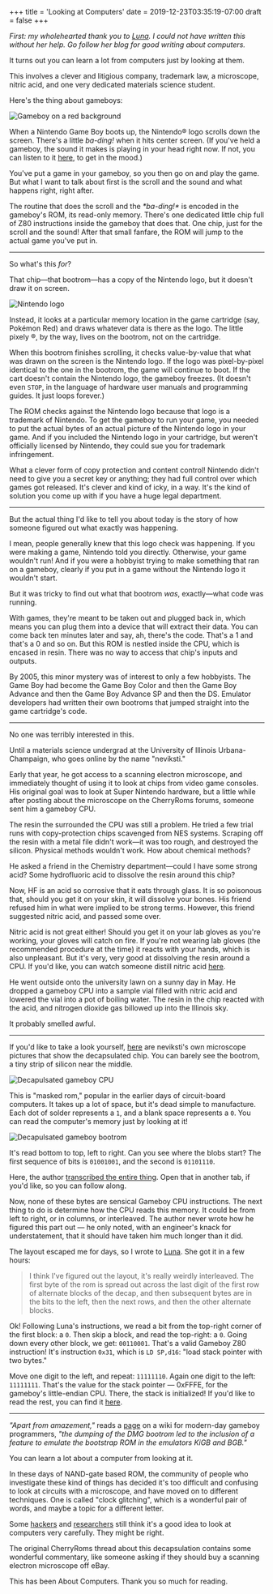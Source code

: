 +++
title = 'Looking at Computers'
date = 2019-12-23T03:35:19-07:00
draft = false
+++

_First: my wholehearted thank you to [Luna](https://moonbase.lgbt/). I could not have written this without her help. Go follow her blog for good writing about computers._

It turns out you can learn a lot from computers just by looking at them.

This involves a clever and litigious company, trademark law, a microscope, nitric acid, and one very dedicated materials science student.

Here's the thing about gameboys:

![Gameboy on a red background](/jbareham_gameboy.jpg)

When a Nintendo Game Boy boots up, the Nintendo® logo scrolls down the screen. There's a little *ba-ding!* when it hits center screen. (If you've held a gameboy, the sound it makes is playing in your head right now. If not, you can listen to it [here](https://www.youtube.com/watch?v=3bCT3YxZfAY), to get in the mood.)

You've put a game in your gameboy, so you then go on and play the game. But what I want to talk about first is the scroll and the sound and what happens right, right after.

The routine that does the scroll and the _\*ba-ding!\*_ is encoded in the gameboy's ROM, its read-only memory. There's one dedicated little chip full of Z80 instructions inside the gameboy that does that. One chip, just for the scroll and the sound! After that small fanfare, the ROM will jump to the actual game you've put in.

___

So what's this _for_?

That chip—that bootrom—has a copy of the Nintendo logo, but it doesn't draw it on screen.

![Nintendo logo](/nintendo_gb_logo.png)

Instead, it looks at a particular memory location in the game cartridge (say, Pokémon Red) and draws whatever data is there as the logo. The little pixely ®, by the way, lives on the bootrom, not on the cartridge.

When this bootrom finishes scrolling, it checks value-by-value that what was drawn on the screen is the Nintendo logo. If the logo was pixel-by-pixel identical to the one in the bootrom, the game will continue to boot. If the cart doesn't contain the Nintendo logo, the gameboy freezes. (It doesn't even `STOP`, in the language of hardware user manuals and programming guides. It just loops forever.)

The ROM checks against the Nintendo logo because that logo is a trademark of Nintendo. To get the gameboy to run your game, you needed to put the actual bytes of an actual picture of the Nintendo logo in your game. And if you included the Nintendo logo in your cartridge, but weren't officially licensed by Nintendo, they could sue you for trademark infringement.

What a clever form of copy protection and content control! Nintendo didn't need to give you a secret key or anything; they had full control over which games got released. It's clever and kind of icky, in a way. It's the kind of solution you come up with if you have a huge legal department.

___

But the actual thing I'd like to tell you about today is the story of how someone figured out what exactly was happening.

I mean, people generally knew that this logo check was happening. If you were making a game, Nintendo told you directly. Otherwise, your game wouldn't run! And if you were a hobbyist trying to make something that ran on a gameboy, clearly if you put in a game without the Nintendo logo it wouldn't start.

But it was tricky to find out what that bootrom _was_, exactly—what code was running.

With games, they're meant to be taken out and plugged back in, which means you can plug them into a device that will extract their data.
You can come back ten minutes later and say, ah, there's the code. That's a 1 and that's a 0 and so on.
But this ROM is nestled inside the CPU, which is encased in resin.
There was no way to access that chip's inputs and outputs.

By 2005, this minor mystery was of interest to only a few hobbyists.
The Game Boy had become the Game Boy Color and then the Game Boy Advance and then the Game Boy Advance SP and then the DS.
Emulator developers had written their own bootroms that jumped straight into the game cartridge's code.

___

No one was terribly interested in this.

Until a materials science undergrad at the University of Illinois Urbana-Champaign, who goes online by the name "neviksti."

Early that year, he got access to a scanning electron microscope, and immediately thought of using it to look at chips from video game consoles. His original goal was to look at Super Nintendo hardware, but a little while after posting about the microscope on the CherryRoms forums, someone sent him a gameboy CPU.

The resin the surrounded the CPU was still a problem. He tried a few trial runs with copy-protection chips scavenged from NES systems. Scraping off the resin with a metal file didn't work—it was too rough, and destroyed the silicon. Physical methods wouldn't work. How about chemical methods?

He asked a friend in the Chemistry department—could I have some strong acid? Some hydrofluoric acid to dissolve the resin around this chip?

Now, HF is an acid so corrosive that it eats through glass. It is so poisonous that, should you get it on your skin, it will dissolve your bones. His friend refused him in what were implied to be strong terms. However, this friend suggested nitric acid, and passed some over.

Nitric acid is not great either! Should you get it on your lab gloves as you're working, your gloves will catch on fire. If you're not wearing lab gloves (the recommended procedure at the time) it reacts with your hands, which is also unpleasant. But it's very, very good at dissolving the resin around a CPU. If you'd like, you can watch someone distill nitric acid [here](https://www.youtube.com/watch?v=KBeo8nww21g).

He went outside onto the university lawn on a sunny day in May. He dropped a gameboy CPU into a sample vial filled with nitric acid and lowered the vial into a pot of boiling water. The resin in the chip reacted with the acid, and nitrogen dioxide gas billowed up into the Illinois sky.

It probably smelled awful.

___

If you'd like to take a look yourself, [here](https://www.neviksti.com/DMG/) are neviksti's own microscope pictures that show the decapsulated chip. You can barely see the bootrom, a tiny strip of silicon near the middle.

![Decapulsated gameboy CPU](/DMG_overview.png)

This is "masked rom," popular in the earlier days of circuit-board computers. It takes up a lot of space, but it's dead simple to manufacture. Each dot of solder represents a `1`, and a blank space represents a `0`. You can read the computer's memory just by looking at it!

![Decapulsated gameboy bootrom](/DMG_ROM_1.jpg)

It's read bottom to top, left to right. Can you see where the blobs start? The first sequence of bits is `01001001`, and the second is `01101110`.

Here, the author [transcribed the entire thing](https://www.neviksti.com/DMG/DMG_ROM.txt). Open that in another tab, if you'd like, so you can follow along.

Now, none of these bytes are sensical Gameboy CPU instructions. The next thing to do is determine how the CPU reads this memory. It could be from left to right, or in columns, or interleaved. The author never wrote how he figured this part out — he only noted, with an engineer's knack for understatement, that it should have taken him much longer than it did.

The layout escaped me for days, so I wrote to [Luna](https://moonbase.lgbt/). She got it in a few hours:

> I think I've figured out the layout, it's really weirdly interleaved. The first byte of the rom is spread out across the last digit of the first row of alternate blocks of the decap, and then subsequent bytes are in the bits to the left, then the next rows, and then the other alternate blocks.

Ok! Following Luna's instructions, we read a bit from the top-right corner of the first block: a `0`. Then skip a block, and read the top-right: a `0`. Going down every other block, we get: `00110001`. That's a valid Gameboy Z80 instruction! It's instruction `0x31`, which is `LD SP,d16`: "load stack pointer with two bytes."

Move one digit to the left, and repeat: `11111110`. Again one digit to the left: `11111111`. That's the value for the stack pointer — 0xFFFE, for the gameboy's little-endian CPU. There, the stack is initialized! If you'd like to read the rest, you can find it [here](https://www.neviksti.com/DMG/DMG_ROM.asm).

___

_"Apart from amazement,"_ reads a [page](https://gbdev.gg8.se/wiki/articles/Gameboy_Bootstrap_ROM) on a wiki for modern-day gameboy programmers, _"the dumping of the DMG bootrom led to the inclusion of a feature to emulate the bootstrap ROM in the emulators KiGB and BGB."_

You can learn a lot about a computer from looking at it.

In these days of NAND-gate based ROM, the community of people who investigate these kind of things has decided it's too difficult and confusing to look at circuits with a microscope, and have moved on to different techniques. One is called "clock glitching", which is a wonderful pair of words, and maybe a topic for a different letter.

Some [hackers](https://www.blackhat.com/docs/us-15/materials/us-15-Thomas-Advanced-IC-Reverse-Engineering-Techniques-In-Depth-Analysis-Of-A-Modern-Smart-Card-wp.pdf) and [researchers](https://www.cl.cam.ac.uk/~sps32/cardis2016_sem.pdf) still think it's a good idea to look at computers very carefully. They might be right.
 
The original CherryRoms thread about this decapsulation contains some wonderful commentary, like someone asking if they should buy a scanning electron microscope off eBay.

This has been About Computers. Thank you so much for reading.
